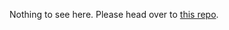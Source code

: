 Nothing to see here. Please head over to [this repo](https://github.com/dwiuzila/math-problem-generator).
